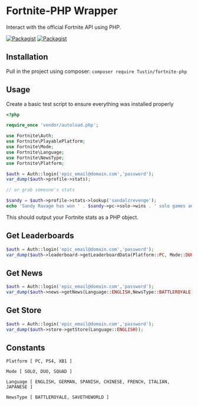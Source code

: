 # Fortnite-PHP Wrapper
Interact with the official Fortnite API using PHP.

[![Packagist](https://img.shields.io/packagist/l/doctrine/orm.svg)]()
[![Packagist](https://img.shields.io/packagist/v/Tustin/fortnite-php.svg)]()

## Installation
Pull in the project using composer:
`composer require Tustin/fortnite-php`

## Usage
Create a basic test script to ensure everything was installed properly
```php
<?php

require_once 'vendor/autoload.php';

use Fortnite\Auth;
use Fortnite\PlayablePlatform;
use Fortnite\Mode;
use Fortnite\Language;
use Fortnite\NewsType;
use Fortnite\Platform;

$auth = Auth::login('epic_email@domain.com','password');
var_dump($auth->profile->stats);

// or grab someone's stats

$sandy = $auth->profile->stats->lookup('sandalzrevenge');
echo 'Sandy Ravage has won ' . $sandy->pc->solo->wins . ' solo games and ' . $sandy->pc->squad->wins . ' squad games!';
```

This should output your Fortnite stats as a PHP object.

## Get Leaderboards
```php
$auth = Auth::login('epic_email@domain.com','password');
var_dump($auth->leaderboard->getLeaderboardData(Platform::PC, Mode::DUO)); 

```

## Get News 
```php
$auth = Auth::login('epic_email@domain.com','password');
var_dump($auth->news->getNews(Language::ENGLISH,NewsType::BATTLEROYALE)); 
```



## Get Store
```php
$auth = Auth::login('epic_email@domain.com','password');
var_dump($auth->store->getStore(Language::ENGLISH)); 
```

## Constants
```
Platform [ PC, PS4, XB1 ]

Mode [ SOLO, DUO, SQUAD ]

Language [ ENGLISH, GERMAN, SPANISH, CHINESE, FRENCH, ITALIAN, JAPANESE ]

NewsType [ BATTLEROYALE, SAVETHEWORLD ]
```
